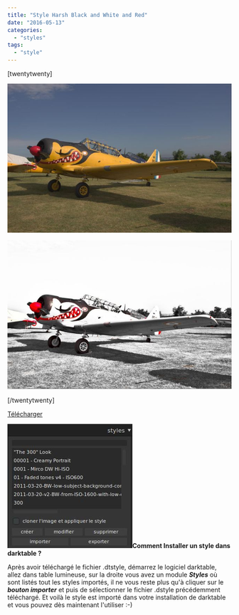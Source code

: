 ```yaml
---
title: "Style Harsh Black and White and Red"
date: "2016-05-13"
categories: 
  - "styles"
tags: 
  - "style"
---
```


\[twentytwenty\]

![](images/original.jpeg)

![](images/Harsh_Black_and_White_and_Red.jpeg)

\[/twentytwenty\]

[Télécharger](/download/Styles/Harsh%20Black%20and%20White%20and%20Red.dtstyle)

**![installation-style](images/installation-style.jpeg)Comment Installer un style dans darktable ?**

Après avoir téléchargé le fichier .dtstyle, démarrez le logiciel darktable, allez dans table lumineuse, sur la droite vous avez un module **_Styles_** où sont listés tout les styles importés, il ne vous reste plus qu'à cliquer sur le _**bouton importer**_ et puis de sélectionner le fichier .dstyle précédemment téléchargé. Et voilà le style est importé dans votre installation de darktable et vous pouvez dès maintenant l'utiliser :-)
